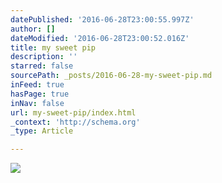 ```yaml
---
datePublished: '2016-06-28T23:00:55.997Z'
author: []
dateModified: '2016-06-28T23:00:52.016Z'
title: my sweet pip
description: ''
starred: false
sourcePath: _posts/2016-06-28-my-sweet-pip.md
inFeed: true
hasPage: true
inNav: false
url: my-sweet-pip/index.html
_context: 'http://schema.org'
_type: Article

---
```

![](https://imgflo.herokuapp.com/graph/vahj1ThiexotieMo/cb5dcc2b7fa0ec080347f95ee1879dbb/croprotate.jpg?cropheight=6016&cropwidth=4018&degrees=-90&input=https%3A%2F%2Fthe-grid-user-content.s3-us-west-2.amazonaws.com%2F6fccfad1-9d30-4108-ad85-3411b812d97f.jpg&x=0&y=0)